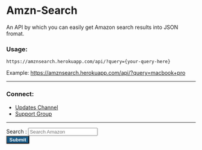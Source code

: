 # Amzn-Search  
An API by which you can easily get Amazon search results into JSON fromat.

### Usage:  

```
https://amznsearch.herokuapp.com/api/?query={your-query-here}
```  
Example: https://amznsearch.herokuapp.com/api/?query=macbook+pro  

------------------------------------------  

### Connect:
* [Updates Channel](https://t.me/asprojects)  
* [Support Group](https://t.me/assupportchat)  

----------------------------------------------------------  


<form id="name">
<label for="input-name">Search : </label>
<input type="text" name="name" id="input-name" placeholder="Search Amazon"> <br />
<input type="submit" name="submit" style="background:#155783;color:white;font-weight:bold;" onClick="javascript: window.open('https://amznsearch.vercel.app/api/?query=' + document.querySelector('#input-name').value)">
</form>
